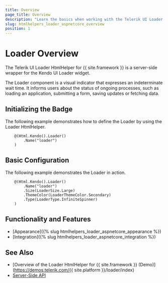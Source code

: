 ```yaml
---
title: Overview
page_title: Overview
description: "Learn the basics when working with the Telerik UI Loader HtmlHelper for {{ site.framework }}."
slug: htmlhelpers_loader_aspnetcore_overview
position: 1
---
```


# Loader Overview

The Telerik UI Loader HtmlHelper for {{ site.framework }} is a server-side wrapper for the Kendo UI Loader widget.

The Loader component is a visual indicator that expresses an indeterminate wait time. It informs users about the status of ongoing processes, such as loading an application, submitting a form, saving updates or fetching data.

## Initializing the Badge

The following example demonstrates how to define the Loader by using the Loader HtmlHelper.

```Razor
    @(Html.Kendo().Loader()
        .Name("loader")
    )
```

## Basic Configuration

The following example demonstrates the Loader in action.

```Razor
    @(Html.Kendo().Loader()
        .Name("loader")
        .Size(LoaderSize.Large)
        .ThemeColor(LoaderThemeColor.Secondary)
        .Type(LoaderType.InfiniteSpinner)
    )
```

## Functionality and Features

* [Appearance]({% slug htmlhelpers_loader_aspnetcore_appearance %})
* [Integration]({% slug htmlhelpers_loader_aspnetcore_integration %})

## See Also

* [Overview of the Loader HtmlHelper for {{ site.framework }} (Demo)](https://demos.telerik.com/{{ site.platform }}/loader/index)
* [Server-Side API](/api/loader)
